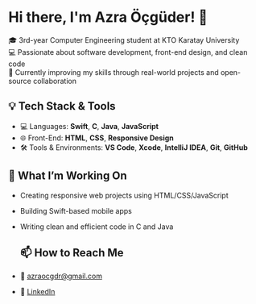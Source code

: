 # Hi there, I'm Azra Öçgüder! 👋

🎓 3rd-year Computer Engineering student at KTO Karatay University  
💻 Passionate about software development, front-end design, and clean code  
🌱 Currently improving my skills through real-world projects and open-source collaboration

## 💡 Tech Stack & Tools

- 💻 Languages: **Swift**, **C**, **Java**, **JavaScript**
- 🌐 Front-End: **HTML**, **CSS**, **Responsive Design**
- 🛠️ Tools & Environments: **VS Code**, **Xcode**, **IntelliJ IDEA**, **Git**, **GitHub**

## 🚀 What I’m Working On

- Creating responsive web projects using HTML/CSS/JavaScript  
- Building Swift-based mobile apps  
- Writing clean and efficient code in C and Java

  ## 📫 How to Reach Me

- 📧 [azraocgdr@gmail.com](mailto:azraocgdr@gmail.com)  
- 💼 [LinkedIn](https://www.linkedin.com/in/azra-öçgüder-353b282a1)
